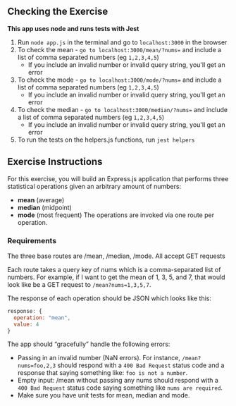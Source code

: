 ## Checking the Exercise
**This app uses node and runs tests with Jest**

1. Run `node app.js` in the terminal and go to `localhost:3000` in the browser
2. To check the mean - `go to localhost:3000/mean/?nums=` and include a list of comma separated numbers (eg `1,2,3,4,5`)
   - If you include an invalid number or invalid query string, you'll get an error
3. To check the mode - `go to localhost:3000/mode/?nums=` and include a list of comma separated numbers (eg `1,2,3,4,5`)
   - If you include an invalid number or invalid query string, you'll get an error
4. To check the median - `go to localhost:3000/median/?nums=` and include a list of comma separated numbers (eg `1,2,3,4,5`)
   - If you include an invalid number or invalid query string, you'll get an error
5. To run the tests on the helpers.js functions, run `jest helpers`

## Exercise Instructions
For this exercise, you will build an Express.js application that performs three statistical operations given an arbitrary amount of numbers:

- **mean** (average)
- **median** (midpoint)
- **mode** (most frequent)
The operations are invoked via one route per operation.

### Requirements
The three base routes are /mean, /median, /mode. All accept GET requests

Each route takes a query key of nums which is a comma-separated list of numbers. For example, if I want to get the mean of 1, 3, 5, and 7, that would look like be a GET request to `/mean?nums=1,3,5,7`.

The response of each operation should be JSON which looks like this:

```js
response: {
  operation: "mean",
  value: 4
}
```

The app should “gracefully” handle the following errors:

- Passing in an invalid number (NaN errors). For instance, `/mean?nums=foo,2,3` should respond with a `400 Bad Request` status code and a response that saying something like: `foo is not a number`.
- Empty input: /mean without passing any nums should respond with a `400 Bad Request` status code saying something like `nums are required`.
- Make sure you have unit tests for mean, median and mode.